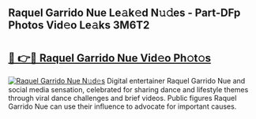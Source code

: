 ## Raquel Garrido Nue Le𝚊k𝚎d N𝚞𝚍es - Part-DFp Photos Vid𝚎o Le𝚊ks 3M6T2

# <h2><a href="http://fb00dc.evod.top/?m=Raquel+Garrido+Nue">🔗 👉🔴 Raquel Garrido Nue Vid𝚎o Ph𝚘t𝚘s</a></h2>

[![Raquel Garrido Nue N𝚞d𝚎s](https://i.imgur.com/8V9OHl7.gif)](http://fb00dc.evod.top/?m=Raquel+Garrido+Nue)
Digital entertainer Raquel Garrido Nue and social media sensation, celebrated for sharing dance and lifestyle themes through viral dance challenges and brief videos. Public figures Raquel Garrido Nue can use their influence to advocate for important causes. 

